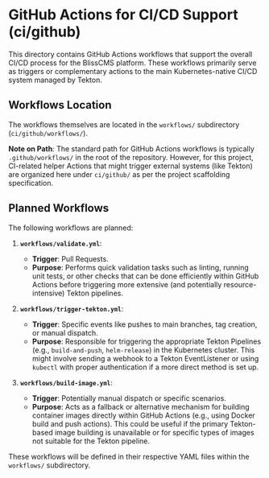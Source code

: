 # GitHub Actions for CI/CD Support (ci/github)

This directory contains GitHub Actions workflows that support the overall CI/CD process for the BlissCMS platform. These workflows primarily serve as triggers or complementary actions to the main Kubernetes-native CI/CD system managed by Tekton.

## Workflows Location

The workflows themselves are located in the `workflows/` subdirectory (`ci/github/workflows/`).

**Note on Path**: The standard path for GitHub Actions workflows is typically `.github/workflows/` in the root of the repository. However, for this project, CI-related helper Actions that might trigger external systems (like Tekton) are organized here under `ci/github/` as per the project scaffolding specification.

## Planned Workflows

The following workflows are planned:

1.  **`workflows/validate.yml`**:
    *   **Trigger**: Pull Requests.
    *   **Purpose**: Performs quick validation tasks such as linting, running unit tests, or other checks that can be done efficiently within GitHub Actions before triggering more extensive (and potentially resource-intensive) Tekton pipelines.

2.  **`workflows/trigger-tekton.yml`**:
    *   **Trigger**: Specific events like pushes to main branches, tag creation, or manual dispatch.
    *   **Purpose**: Responsible for triggering the appropriate Tekton Pipelines (e.g., `build-and-push`, `helm-release`) in the Kubernetes cluster. This might involve sending a webhook to a Tekton EventListener or using `kubectl` with proper authentication if a more direct method is set up.

3.  **`workflows/build-image.yml`**:
    *   **Trigger**: Potentially manual dispatch or specific scenarios.
    *   **Purpose**: Acts as a fallback or alternative mechanism for building container images directly within GitHub Actions (e.g., using Docker build and push actions). This could be useful if the primary Tekton-based image building is unavailable or for specific types of images not suitable for the Tekton pipeline.

These workflows will be defined in their respective YAML files within the `workflows/` subdirectory.
